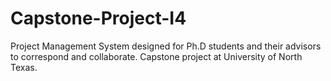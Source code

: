 # Capstone-Project-I4
Project Management System designed for Ph.D students and their advisors to correspond and collaborate. Capstone project at University of North Texas.
